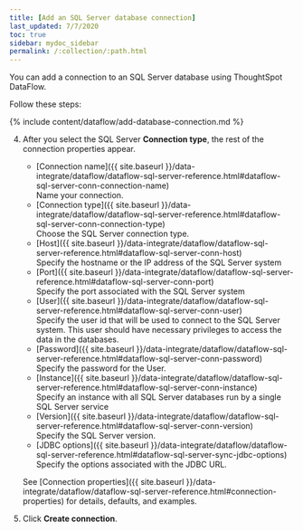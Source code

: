```yaml
---
title: [Add an SQL Server database connection]
last_updated: 7/7/2020
toc: true
sidebar: mydoc_sidebar
permalink: /:collection/:path.html
---
```

You can add a connection to an SQL Server database using ThoughtSpot DataFlow.

Follow these steps:

{% include content/dataflow/add-database-connection.md %}

4. After you select the SQL Server **Connection type**, the rest of the connection properties appear.

    * [Connection name]({{ site.baseurl }}/data-integrate/dataflow/dataflow-sql-server-reference.html#dataflow-sql-server-conn-connection-name)<br/>Name your connection.
    * [Connection type]({{ site.baseurl }}/data-integrate/dataflow/dataflow-sql-server-reference.html#dataflow-sql-server-conn-connection-type)<br/>Choose the SQL Server connection type.
    * [Host]({{ site.baseurl }}/data-integrate/dataflow/dataflow-sql-server-reference.html#dataflow-sql-server-conn-host)<br/>Specify the hostname or the IP address of the SQL Server system
    * [Port]({{ site.baseurl }}/data-integrate/dataflow/dataflow-sql-server-reference.html#dataflow-sql-server-conn-port)<br/>Specify the port associated with the SQL Server system
    * [User]({{ site.baseurl }}/data-integrate/dataflow/dataflow-sql-server-reference.html#dataflow-sql-server-conn-user)<br/>Specify the user id that will be used to connect to the SQL Server system. This user should have necessary privileges to access the data in the databases.
    * [Password]({{ site.baseurl }}/data-integrate/dataflow/dataflow-sql-server-reference.html#dataflow-sql-server-conn-password)<br/>Specify the password for the User.
    * [Instance]({{ site.baseurl }}/data-integrate/dataflow/dataflow-sql-server-reference.html#dataflow-sql-server-conn-instance)<br/>Specify an instance with all SQL Server databases run by a single SQL Server service
    * [Version]({{ site.baseurl }}/data-integrate/dataflow/dataflow-sql-server-reference.html#dataflow-sql-server-conn-version)<br/>Specify the SQL Server version.
    * [JDBC options]({{ site.baseurl }}/data-integrate/dataflow/dataflow-sql-server-reference.html#dataflow-sql-server-sync-jdbc-options)<br/>Specify the options associated with the JDBC URL.

   See [Connection properties]({{ site.baseurl }}/data-integrate/dataflow/dataflow-sql-server-reference.html#connection-properties) for details, defaults, and examples.

5. Click **Create connection**.   
